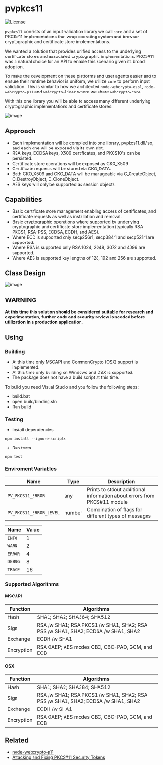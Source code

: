 # pvpkcs11

[![License](https://img.shields.io/badge/license-MIT-green.svg?style=flat)](https://raw.githubusercontent.com/PeculiarVentures/2key-ratchet/master/LICENSE.md)

`pvpkcs11` consists of an input validation library we call `core` and a set of PKCS#11 implementations that wrap operating system and browser cryptographic and certificate store implementations. 

We wanted a solution that provides unified access to the underlying certificate stores and associated cryptographic implementations. PKCS#11 was a natural choice for an API to enable this scenario given its broad adoption.

To make the development on these platforms and user agents easier and to ensure their runtime behavior is uniform, we utilize  `core` to perform input validation. This is similar to how we architected `node-webcrypto-ossl`, `node-webcrypto-p11` and `webcrypto-liner` where we share `webcrypto-core`.

With this one library you will be able to access many different underlying cryptographic implementations and certificate stores:

![image](https://cloud.githubusercontent.com/assets/1619279/26436272/2cea6648-40ca-11e7-904b-70432419b8dc.png)

## Approach
- Each implementation will be compiled into one library, pvpkcs11.dll/.so, and each one will be exposed via its own slot.
- RSA keys, ECDSA keys, X509 certificates, and PKCS10's can be persisted.
- Certificate store operations will be exposed as CKO_X509 
- Certificate requests will be stored via CKO_DATA.
- Both CKO_X509 and CKO_DATA will be manageable via C_CreateObject, C_DestroyObject, C_CloneObject. 
- AES keys will only be supported as session objects.

## Capabilities
- Basic certificate store management enabling access of certificates, and certificate requests as well as installation and removal.
- Basic cryptographic operations where supported by underlying cryptographic and certificate store implementation (typically RSA PKCS1, RSA-PSS, ECDSA, ECDH, and AES).
- Where ECC is supported only secp256r1, secp384r1 and secp521r1 are supported.
- Where RSA is supported only RSA 1024, 2048, 3072 and 4096 are supported.
- Where AES is supported key lengths of 128, 192 and 256 are supported.

## Class Design
![image](https://cloud.githubusercontent.com/assets/1619279/26436231/e7a32066-40c9-11e7-8628-bc6ac9366138.png)

## WARNING

**At this time this solution should be considered suitable for research and experimentation, further code and security review is needed before utilization in a production application.**


## Using

### Building
- At this time only MSCAPI and CommonCrypto (OSX) support is implemented. 
- At this time only building on Windows and OSX is supported.
- The package does not have a build script at this time. 

To build you need Visual Studio and you follow the following steps:

- build.bat
- open build/binding.sln
- Run build

### Testing

- Install dependencies

```
npm install --ignore-scripts
```

- Run tests

```
npm test
```

### Enviroment Variables

| Name                    | Type   | Description                                                              |
|-------------------------|--------|--------------------------------------------------------------------------|
| `PV_PKCS11_ERROR`       | any    | Prints to stdout additional information about errors from PKCS#11 module |
| `PV_PKCS11_ERROR_LEVEL` | number | Combination of flags for different types of messages                     |

| Name                    | Value |
|-------------------------|-------|
| `INFO`                  | 1     |
| `WARN`                  | 2     |
| `ERROR`                 | 4     |
| `DEBUG`                 | 8     |
| `TRACE`                 | 16    |


### Supported Algorithms

#### MSCAPI

| Function   | Algorithms                                                                          |
|------------|-------------------------------------------------------------------------------------|
| Hash       | SHA1; SHA2; SHA384; SHA512                                                          |
| Sign       | RSA /w SHA1; RSA PKCS1 /w SHA1, SHA2;  RSA PSS /w SHA1, SHA2;  ECDSA /w SHA1, SHA2  |
| Exchange   | ~~ECDH /w SHA1~~                                                                    |
| Encryption | RSA OAEP; AES modes CBC, CBC-PAD, GCM, and ECB                                      |

#### OSX

| Function   | Algorithms                                                                          |
|------------|-------------------------------------------------------------------------------------|
| Hash       | SHA1; SHA2; SHA384; SHA512                                                          |
| Sign       | RSA /w SHA1; RSA PKCS1 /w SHA1, SHA2;  RSA PSS /w SHA1, SHA2;  ECDSA /w SHA1, SHA2  |
| Exchange   | ECDH /w SHA1                                                                        |
| Encryption | RSA OAEP; AES modes CBC, CBC-PAD, GCM, and ECB                                      |

## Related
- [node-webcrypto-p11](https://github.com/PeculiarVentures/node-webcrypto-p11)
- [Attacking and Fixing PKCS#11 Security Tokens](http://www.lsv.ens-cachan.fr/Publis/PAPERS/PDF/BCFS-ccs10.pdf)
